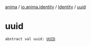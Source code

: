 [anima](../../index.md) / [io.anima.identity](../index.md) / [Identity](index.md) / [uuid](./uuid.md)

# uuid

`abstract val uuid: `[`UUID`](https://docs.oracle.com/javase/6/docs/api/java/util/UUID.html)